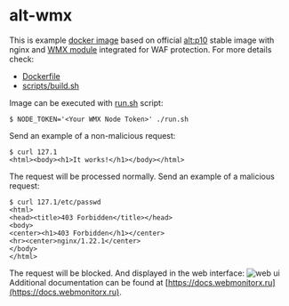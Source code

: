 # alt-wmx

This is example [docker image](https://hub.docker.com/r/dmikhin/alt-wmx) based on official
[alt:p10](https://hub.docker.com/layers/library/alt/p10/images/sha256-eb4b440ce0cb34be2b6166bfce0bb082cadc690142df47d8988ab4561da0b452?context=explore)
stable image with nginx and [WMX module](https://webmonitorx.ru/) integrated for WAF protection.
For more details check:
* [Dockerfile](Dockerfile)
* [scripts/build.sh](scripts/build.sh)

Image can be executed with [run.sh](run.sh) script:
```Shell
$ NODE_TOKEN='<Your WMX Node Token>' ./run.sh
```
Send an example of a non-malicious request:
```Shell
$ curl 127.1
<html><body><h1>It works!</h1></body></html>
```
The request will be processed normally.
Send an example of a malicious request:
```Shell
$ curl 127.1/etc/passwd
<html>
<head><title>403 Forbidden</title></head>
<body>
<center><h1>403 Forbidden</h1></center>
<hr><center>nginx/1.22.1</center>
</body>
</html>
```
The request will be blocked. And displayed in the web interface: ![web ui](../media/web.png?raw=true)
Additional documentation can be found at [https://docs.webmonitorx.ru](https://docs.webmonitorx.ru).
